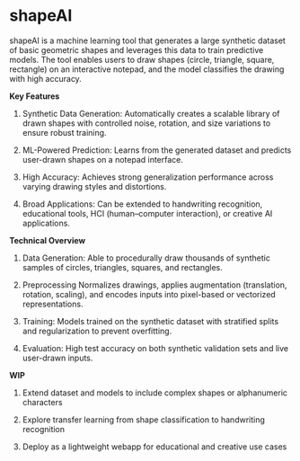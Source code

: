 # shapeAI

shapeAI is a machine learning tool that generates a large synthetic dataset of basic geometric shapes and leverages this data to train predictive models. The tool enables users to draw shapes (circle, triangle, square, rectangle) on an interactive notepad, and the model classifies the drawing with high accuracy.


**Key Features**

1. Synthetic Data Generation: Automatically creates a scalable library of drawn shapes with controlled noise, rotation, and size variations to ensure robust training.

2. ML-Powered Prediction: Learns from the generated dataset and predicts user-drawn shapes on a notepad interface.

3. High Accuracy: Achieves strong generalization performance across varying drawing styles and distortions.

4. Broad Applications: Can be extended to handwriting recognition, educational tools, HCI (human–computer interaction), or creative AI applications.

**Technical Overview**

1. Data Generation: Able to procedurally draw thousands of synthetic samples of circles, triangles, squares, and rectangles.

2. Preprocessing Normalizes drawings, applies augmentation (translation, rotation, scaling), and encodes inputs into pixel-based or vectorized representations.

3. Training: Models trained on the synthetic dataset with stratified splits and regularization to prevent overfitting.

4. Evaluation: High test accuracy on both synthetic validation sets and live user-drawn inputs.


**WIP**

1. Extend dataset and models to include complex shapes or alphanumeric characters

2. Explore transfer learning from shape classification to handwriting recognition

3. Deploy as a lightweight webapp for educational and creative use cases
